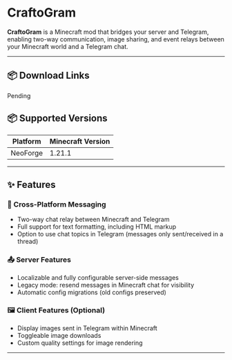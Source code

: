 # CraftoGram

**CraftoGram** is a Minecraft mod that bridges your server and Telegram, enabling two-way communication, image sharing, and event relays between your Minecraft world and a Telegram chat.

---
## 📦 Download Links
Pending


## 📦 Supported Versions

| Platform | Minecraft Version |
|----------|---------------------|
| NeoForge | 1.21.1 |

---

## ✨ Features

### 🔄 Cross-Platform Messaging

- Two-way chat relay between Minecraft and Telegram  
- Full support for text formatting, including HTML markup  
- Option to use chat topics in Telegram (messages only sent/received in a thread)  

### 📤 Server Features

- Localizable and fully configurable server-side messages  
- Legacy mode: resend messages in Minecraft chat for visibility  
- Automatic config migrations (old configs preserved)  

### 🖼️ Client Features (Optional)

- Display images sent in Telegram within Minecraft  
- Toggleable image downloads  
- Custom quality settings for image rendering  

---
